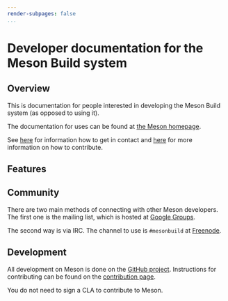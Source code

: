 ```yaml
---
render-subpages: false
...
```


# Developer documentation for the Meson Build system

## Overview

This is documentation for people interested in developing the
Meson Build system (as opposed to using it).

The documentation for uses can be found at
[the Meson homepage](http://mesonbuild.com).

See [here](index.md#Community) for information how to get in contact and
[here](index.md#Development) for more information on how to contribute.

## Features

## Community

There are two main methods of connecting with other Meson
developers. The first one is the mailing list, which is hosted at
[Google Groups](https://groups.google.com/forum/#!forum/mesonbuild).

The second way is via IRC. The channel to use is `#mesonbuild` at
[Freenode](https://freenode.net/).

## Development

All development on Meson is done on the [GitHub
project](https://github.com/mesonbuild/meson). Instructions for
contributing can be found on the [contribution page](http://mesonbuild.com/Contributing.html).

You do not need to sign a CLA to contribute to Meson.
